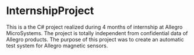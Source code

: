 # InternshipProject
This is a the C# project realized during 4 months of internship at Allegro MicroSystems.
The project is totally independent from confidential data of Allegro products.
The purpose of this project was to create an automatic test system for Allegro magnetic sensors.
